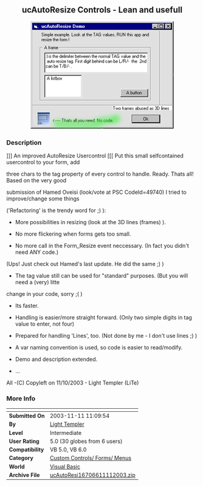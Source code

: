 ﻿<div align="center">

## ucAutoResize Controls \- Lean and usefull

<img src="PIC20031111522365640.jpg">
</div>

### Description



]]] An improved AutoResize Usercontrol [[[ Put this small selfcontained usercontrol to your form, add

three chars to the tag property of every control to handle. Ready. Thats all! Based on the very good

submission of Hamed Oveisi (look/vote at PSC CodeId=49740) I tried to improve/change some things

('Refactoring' is the trendy word for ;) ):

* More possibilities in resizing (look at the 3D lines (frames) ).

* No more flickering when forms gets too small.

* No more call in the Form_Resize event neccessary. (In fact you didn't need ANY code.)

(Ups! Just check out Hamed's last update. He did the same ;) )

* The tag value still can be used for "standard" purposes. (But you will need a (very) litte

change in your code, sorry ;( )

* Its faster.

* Handling is easier/more straight forward. (Only two simple digits in tag value to enter, not four)

* Prepared for handling 'Lines', too. (Not done by me - I don't use lines ;) )

* A var naming convention is used, so code is easier to read/modify.

* Demo and description extended.

* ...

All -(C) Copyleft on 11/10/2003 - Light Templer (LiTe)
 
### More Info
 


<span>             |<span>
---                |---
**Submitted On**   |2003-11-11 11:09:54
**By**             |[Light Templer](https://github.com/Planet-Source-Code/PSCIndex/blob/master/ByAuthor/light-templer.md)
**Level**          |Intermediate
**User Rating**    |5.0 (30 globes from 6 users)
**Compatibility**  |VB 5\.0, VB 6\.0
**Category**       |[Custom Controls/ Forms/  Menus](https://github.com/Planet-Source-Code/PSCIndex/blob/master/ByCategory/custom-controls-forms-menus__1-4.md)
**World**          |[Visual Basic](https://github.com/Planet-Source-Code/PSCIndex/blob/master/ByWorld/visual-basic.md)
**Archive File**   |[ucAutoResi16706611112003\.zip](https://github.com/Planet-Source-Code/light-templer-ucautoresize-controls-lean-and-usefull__1-49820/archive/master.zip)








